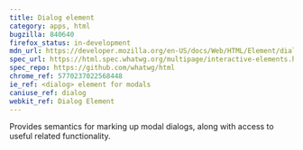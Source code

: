 ```yaml
---
title: Dialog element
category: apps, html
bugzilla: 840640
firefox_status: in-development
mdn_url: https://developer.mozilla.org/en-US/docs/Web/HTML/Element/dialog
spec_url: https://html.spec.whatwg.org/multipage/interactive-elements.html#the-dialog-element
spec_repo: https://github.com/whatwg/html
chrome_ref: 5770237022568448
ie_ref: <dialog> element for modals
caniuse_ref: dialog
webkit_ref: Dialog Element
---
```


Provides semantics for marking up modal dialogs, along with access to useful related functionality.
